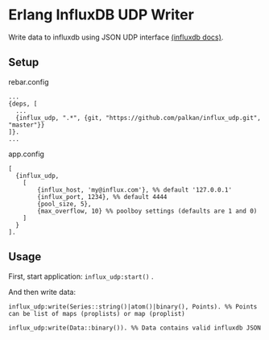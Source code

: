 Erlang InfluxDB UDP Writer
==========================

Write data to influxdb using JSON UDP interface [(influxdb docs)](http://influxdb.com/docs/v0.8/api/reading_and_writing_data.html#writing-data-through-json-+-udp).

## Setup

rebar.config
```
...
{deps, [
  ...
  {influx_udp, ".*", {git, "https://github.com/palkan/influx_udp.git", "master"}}
]}.
...
```

app.config
```
[
  {influx_udp,
    [
        {influx_host, 'my@influx.com'}, %% default '127.0.0.1'
        {influx_port, 1234}, %% default 4444
        {pool_size, 5}, 
        {max_overflow, 10} %% poolboy settings (defaults are 1 and 0)
    ]
  }
].
```


## Usage

First, start application: `influx_udp:start()` .

And then write data:

```
influx_udp:write(Series::string()|atom()|binary(), Points). %% Points can be list of maps (proplists) or map (proplist) 

influx_udp:write(Data::binary()). %% Data contains valid influxdb JSON 
```
